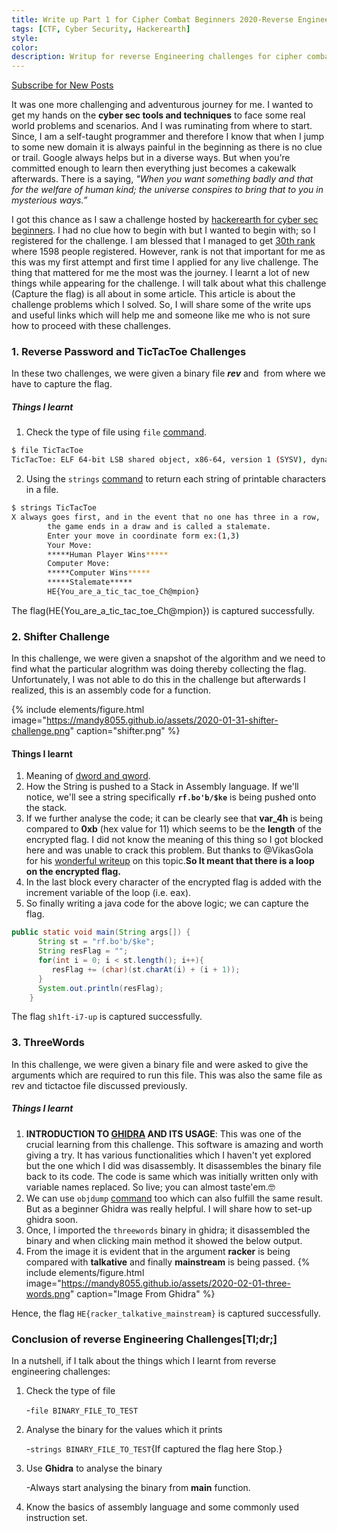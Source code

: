 ```yaml
---
title: Write up Part 1 for Cipher Combat Beginners 2020-Reverse Engineering
tags: [CTF, Cyber Security, Hackerearth]
style: 
color: 
description: Writup for reverse Engineering challenges for cipher combat ctf held on 22 january 2020.
---
```

<a class="text-center" href="https://feedburner.google.com/fb/a/mailverify?uri=Mandy8055&amp;loc=en_US" onclick="window.open(this.href, 'subscribe',
    'left=20,top=20,width=500,height=500,toolbar=1,resizable=0'); return false;">Subscribe for New Posts</a>

It was one more challenging and adventurous journey for me. I wanted to get my hands on the **cyber sec tools and techniques** to face some real world problems and scenarios. And I was ruminating from where to start. Since, I am a self-taught programmer and therefore I know that when I jump to some new domain it is always painful in the beginning as there is no clue or trail. Google always helps but in a diverse ways. But when you’re committed enough to learn then everything just becomes a cakewalk afterwards. There is a saying, _"When you want something badly and that for the welfare of human kind; the universe conspires to bring that to you in mysterious ways.”_

I got this chance as I saw a challenge hosted by [hackerearth for cyber sec beginners](https://ciphercombatforbeginners.hackerearth.com/). I had no clue how to begin with but I wanted to begin with; so I registered for the challenge. I am blessed that I managed to get [30th rank](https://cybersec.hackerearth.com/users/1285) where 1598 people registered. However, rank is not that important for me as this was my first attempt and first time I applied for any live challenge. The thing that mattered for me the most was the journey. I learnt a lot of new things while appearing for the challenge. I will talk about what this challenge (Capture the flag) is all about in some article. This article is about the challenge problems which I solved. So, I will share some of the write ups and useful links which will help me and someone like me who is not sure how to proceed with these challenges.

### 1. Reverse Password and TicTacToe Challenges
In these two challenges, we were given a binary file **_rev_** and  from where we have to capture the flag.
##### Things I learnt
1. Check the type of file using `file` [command](https://www.computerhope.com/unix/ufile.htm).
```bash
$ file TicTacToe 
TicTacToe: ELF 64-bit LSB shared object, x86-64, version 1 (SYSV), dynamically linked, interpreter /lib64/ld-linux-x86-64.so.2, for GNU/Linux 3.2.0, BuildID[sha1]=b0ab92b6d5cf556d432de814dc8e7ab26b3974da, not stripped
```
2. Using the `strings` [command](http://www.linfo.org/strings.html) to return each string of printable characters in a file.
```bash
$ strings TicTacToe
X always goes first, and in the event that no one has three in a row,
        the game ends in a draw and is called a stalemate.
        Enter your move in coordinate form ex:(1,3) 
        Your Move: 
        *****Human Player Wins*****
        Computer Move: 
        *****Computer Wins*****
        *****Stalemate*****
        HE{You_are_a_tic_tac_toe_Ch@mpion}
```
The flag(HE{You_are_a_tic_tac_toe_Ch@mpion}) is captured successfully.

### 2. Shifter Challenge
In this challenge, we were given a snapshot of the algorithm and we need to find what the particular alogrithm was doing thereby collecting the flag. Unfortunately, I was not able to do this in the challenge but afterwards I realized, this is an assembly code for a function.

{% include elements/figure.html image="https://mandy8055.github.io/assets/2020-01-31-shifter-challenge.png" caption="shifter.png" %}

#### Things I learnt

1. Meaning of [dword and qword](https://en.wikipedia.org/wiki/Word_(computer_architecture)).
2. How the String is pushed to a Stack in Assembly language. If we'll notice, we'll see a string specifically **`rf.bo'b/$ke`** is being pushed onto the stack.
3. If we further analyse the code; it can be clearly see that **var_4h** is being compared to **0xb** (hex value for 11) which seems to be the **length** of the encrypted flag. I did not know the meaning of this thing so I got blocked here and was unable to crack this problem. But thanks to @VikasGola for his [wonderful writeup](https://vikasgola.github.io/blog/cipher-combat-beginners-2020) on this topic.**So It meant that there is a loop on the encrypted flag.**
4. In the last block every character of the encrypted flag is added with the increment variable of the loop (i.e. eax).
5. So finally writing a java code for the above logic; we can capture the flag.

```java
public static void main(String args[]) {
      String st = "rf.bo'b/$ke";
      String resFlag = "";
      for(int i = 0; i < st.length(); i++){
         resFlag += (char)(st.charAt(i) + (i + 1));
      }
      System.out.println(resFlag);
    }
```
The flag `sh1ft-i7-up` is captured successfully.
### 3. ThreeWords
In this challenge, we were given a binary file and were asked to give the arguments which are required to run this file. This was also the same file as rev and tictactoe file discussed previously.

##### Things I learnt
1. **INTRODUCTION TO [GHIDRA](https://github.com/NationalSecurityAgency/ghidra) AND ITS USAGE**: This was one of the crucial learning from this challenge. This software is amazing and worth giving a try. It has various functionalities which I haven't yet explored but the one which I did was disassembly. It disassembles the binary file back to its code. The code is same which was initially written only with variable names replaced. So live; you can almost taste'em.:nerd_face:
2. We can use `objdump` [command](https://linux.101hacks.com/unix/objdump/) too which can also fulfill the same result. But as a beginner Ghidra was really helpful. I will share how to set-up ghidra soon.
3. Once, I imported the `threewords` binary in ghidra; it disassembled the binary and when clicking main method it showed the below output.
4. From the image it is evident that in the argument **racker** is being compared with **talkative** and finally **mainstream** is being passed.
{% include elements/figure.html image="https://mandy8055.github.io/assets/2020-02-01-three-words.png" caption="Image From Ghidra" %}

Hence, the flag `HE{racker_talkative_mainstream}` is captured successfully.

### Conclusion of reverse Engineering Challenges[Tl;dr;]
In a nutshell, if I talk about the things which I learnt from reverse engineering challenges:
1. Check the type of file

    -`file BINARY_FILE_TO_TEST`

2. Analyse the binary for the values which it prints
    
    -`strings BINARY_FILE_TO_TEST`{If captured the flag here Stop.}

3. Use **Ghidra** to analyse the binary
    
    -Always start analysing the binary from **main** function.

4. Know the basics of assembly language and some commonly used instruction set.
  